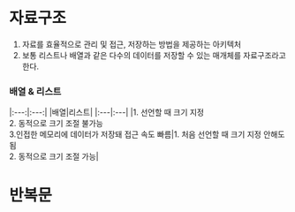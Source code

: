 # 자료구조
1. 자료를 효율적으로 관리 및 접근, 저장하는 방법을 제공하는 아키텍처
2. 보통 리스트나 배열과 같은 다수의 데이터를 저장할 수 있는 매개체를 자료구조라고 한다.


### 배열 & 리스트

|:---:|:---:|
|배열|리스트|
|:---|:---|
|1. 선언할 때 크기 지정 <br>2. 동적으로 크기 조절 불가능 <br>3.인접한 메모리에 데이터가 저장돼 접근 속도 빠름|1. 처음 선언할 때 크기 지정 안해도 됨 <br>2. 동적으로 크기 조절 가능|

# 반복문
